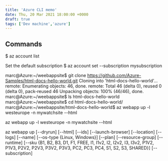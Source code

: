 ```yaml
---
title: 'Azure CLI memo'
date: Thu, 20 Mar 2021 18:00:00 +0000
draft: true
tags: ['Dev machine','azure']
---
```



## Commands

$ az account list

Set the default subscription
$ az account set --subscription mysubscription

marc@Azure:~/weebappsite$ git clone https://github.com/Azure-Samples/html-docs-hello-world.git
Cloning into 'html-docs-hello-world'...
remote: Enumerating objects: 46, done.
remote: Total 46 (delta 0), reused 0 (delta 0), pack-reused 46
Unpacking objects: 100% (46/46), done.
marc@Azure:~/weebappsite$ ls
html-docs-hello-world
marc@Azure:~/weebappsite$ cd html-docs-hello-world/
marc@Azure:~/weebappsite/html-docs-hello-world$ az webapp up -l westeurope -n mywatchsite --html

az webapp up -l westeurope -n mywatchsite --html

az webapp up [--dryrun]
             [--html]
             [--ids]
             [--launch-browser]
             [--location]
             [--logs]
             [--name]
             [--os-type {Linux, Windows}]
             [--plan]
             [--resource-group]
             [--runtime]
             [--sku {B1, B2, B3, D1, F1, FREE, I1, I1v2, I2, I2v2, I3, I3v2, P1V2, P1V3, P2V2, P2V3, P3V2, P3V3, PC2, PC3, PC4, S1, S2, S3, SHARED}]
             [--subscription]
